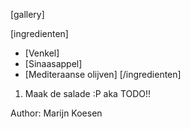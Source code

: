 [gallery]

[ingredienten]
* [Venkel]
* [Sinaasappel]
* [Mediteraanse olijven]
[/ingredienten]

1. Maak de salade :P aka TODO!!

Author: Marijn Koesen